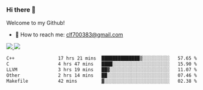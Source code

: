 ### Hi there 👋

<!--
**clingfei/clingfei** is a ✨ _special_ ✨ repository because its `README.md` (this file) appears on your GitHub profile.

Here are some ideas to get you started:

- 🔭 I’m currently working on ...
- 🌱 I’m currently learning ...
- 👯 I’m looking to collaborate on ...
- 🤔 I’m looking for help with ...
- 💬 Ask me about ...
- 📫 How to reach me: ...
- 😄 Pronouns: ...
- ⚡ Fun fact: ...
-->
Welcome to my Github!
- 📧 How to reach me: clf700383@gmail.com

<a href="https://github.com/anuraghazra/github-readme-stats">
  <img src="https://github-readme-stats.vercel.app/api?username=clingfei&count_private=true&show_icons=true&include_all_commits=true&line_height=21&hide_border=true&repo=github-readme-stats" />
</a>
<a href="https://github.com/anuraghazra/convoychat">
  <img src="https://github-readme-stats.vercel.app/api/top-langs/?username=clingfei&hide=Tcl,Perl,Makefile,CSS,HTML,Yacc,Lex,Verilog&langs_count=6&layout=compact&hide_border=true&repo=convoychat" />
</a>

<!--START_SECTION:waka-->

```txt
C++                17 hrs 21 mins  ██████████████▒░░░░░░░░░░   57.65 %
C                  4 hrs 47 mins   ████░░░░░░░░░░░░░░░░░░░░░   15.90 %
LLVM               3 hrs 19 mins   ██▓░░░░░░░░░░░░░░░░░░░░░░   11.07 %
Other              2 hrs 14 mins   ██░░░░░░░░░░░░░░░░░░░░░░░   07.46 %
Makefile           42 mins         ▓░░░░░░░░░░░░░░░░░░░░░░░░   02.38 %
```

<!--END_SECTION:waka-->
